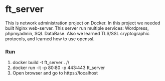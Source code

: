 # ft_server
This is network administration project on Docker. In this project we needed built Nginx web-server. This server run multiple services: Wordpress, phpmyadmin, SQL DataBase. Also we learned TLS/SSL cryptographic protocols, and learned how to use openssl.

### Run
1) docker build -t ft_server . /\
2) docker run -it -p 80:80 -p 443:443 ft_server
3) Open browser and go to https://localhost
